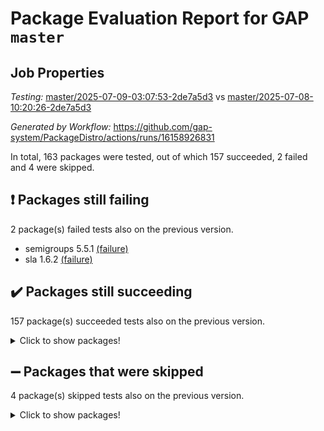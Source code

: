 # Package Evaluation Report for GAP `master`

## Job Properties

*Testing:* [master/2025-07-09-03:07:53-2de7a5d3](https://github.com/gap-system/PackageDistro/blob/data/reports/master/2025-07-09-03:07:53-2de7a5d3) vs [master/2025-07-08-10:20:26-2de7a5d3](https://github.com/gap-system/PackageDistro/blob/data/reports/master/2025-07-08-10:20:26-2de7a5d3)

*Generated by Workflow:* https://github.com/gap-system/PackageDistro/actions/runs/16158926831

In total, 163 packages were tested, out of which 157 succeeded, 2 failed and 4 were skipped.

## :exclamation: Packages still failing

2 package(s) failed tests also on the previous version.
- semigroups 5.5.1 [(failure)](https://github.com/gap-system/PackageDistro/actions/runs/16158926831/job/45607021712)
- sla 1.6.2 [(failure)](https://github.com/gap-system/PackageDistro/actions/runs/16158926831/job/45607021719)

## :heavy_check_mark: Packages still succeeding

157 package(s) succeeded tests also on the previous version.
<details><summary>Click to show packages!</summary>

- 4ti2interface 2024.11-01 [(success)](https://github.com/gap-system/PackageDistro/actions/runs/16158926831/job/45607021397)
- ace 5.7.0 [(success)](https://github.com/gap-system/PackageDistro/actions/runs/16158926831/job/45607021388)
- aclib 1.3.2 [(success)](https://github.com/gap-system/PackageDistro/actions/runs/16158926831/job/45607021405)
- agt 0.3.1 [(success)](https://github.com/gap-system/PackageDistro/actions/runs/16158926831/job/45607021400)
- alco 1.1.1 [(success)](https://github.com/gap-system/PackageDistro/actions/runs/16158926831/job/45607021407)
- alnuth 3.2.1 [(success)](https://github.com/gap-system/PackageDistro/actions/runs/16158926831/job/45607021392)
- anupq 3.3.1 [(success)](https://github.com/gap-system/PackageDistro/actions/runs/16158926831/job/45607021398)
- atlasrep 2.1.9 [(success)](https://github.com/gap-system/PackageDistro/actions/runs/16158926831/job/45607021396)
- autodoc 2025.05.09 [(success)](https://github.com/gap-system/PackageDistro/actions/runs/16158926831/job/45607021403)
- automata 1.16 [(success)](https://github.com/gap-system/PackageDistro/actions/runs/16158926831/job/45607021417)
- automgrp 1.3.3 [(success)](https://github.com/gap-system/PackageDistro/actions/runs/16158926831/job/45607021411)
- autpgrp 1.11.1 [(success)](https://github.com/gap-system/PackageDistro/actions/runs/16158926831/job/45607021419)
- cap 2025.07-02 [(success)](https://github.com/gap-system/PackageDistro/actions/runs/16158926831/job/45607021415)
- caratinterface 2.3.7 [(success)](https://github.com/gap-system/PackageDistro/actions/runs/16158926831/job/45607021486)
- cddinterface 2025.06.24 [(success)](https://github.com/gap-system/PackageDistro/actions/runs/16158926831/job/45607021433)
- circle 1.6.6 [(success)](https://github.com/gap-system/PackageDistro/actions/runs/16158926831/job/45607021420)
- classicpres 1.22 [(success)](https://github.com/gap-system/PackageDistro/actions/runs/16158926831/job/45607021465)
- cohomolo 1.6.11 [(success)](https://github.com/gap-system/PackageDistro/actions/runs/16158926831/job/45607021430)
- congruence 1.2.7 [(success)](https://github.com/gap-system/PackageDistro/actions/runs/16158926831/job/45607021429)
- corefreesub 0.6 [(success)](https://github.com/gap-system/PackageDistro/actions/runs/16158926831/job/45607021437)
- corelg 1.57 [(success)](https://github.com/gap-system/PackageDistro/actions/runs/16158926831/job/45607021439)
- crime 1.6 [(success)](https://github.com/gap-system/PackageDistro/actions/runs/16158926831/job/45607021442)
- crisp 1.4.6 [(success)](https://github.com/gap-system/PackageDistro/actions/runs/16158926831/job/45607021479)
- crypting 0.10.6 [(success)](https://github.com/gap-system/PackageDistro/actions/runs/16158926831/job/45607021454)
- cryst 4.1.27 [(success)](https://github.com/gap-system/PackageDistro/actions/runs/16158926831/job/45607021460)
- crystcat 1.1.10 [(success)](https://github.com/gap-system/PackageDistro/actions/runs/16158926831/job/45607021451)
- ctbllib 1.3.11 [(success)](https://github.com/gap-system/PackageDistro/actions/runs/16158926831/job/45607021467)
- cubefree 1.20 [(success)](https://github.com/gap-system/PackageDistro/actions/runs/16158926831/job/45607021453)
- curlinterface 2.4.2 [(success)](https://github.com/gap-system/PackageDistro/actions/runs/16158926831/job/45607021472)
- cvec 2.8.4 [(success)](https://github.com/gap-system/PackageDistro/actions/runs/16158926831/job/45607021480)
- datastructures 0.3.3 [(success)](https://github.com/gap-system/PackageDistro/actions/runs/16158926831/job/45607021526)
- deepthought 1.0.9 [(success)](https://github.com/gap-system/PackageDistro/actions/runs/16158926831/job/45607021518)
- design 1.8.2 [(success)](https://github.com/gap-system/PackageDistro/actions/runs/16158926831/job/45607021503)
- difsets 2.3.1 [(success)](https://github.com/gap-system/PackageDistro/actions/runs/16158926831/job/45607021514)
- digraphs 1.10.0 [(success)](https://github.com/gap-system/PackageDistro/actions/runs/16158926831/job/45607021523)
- edim 1.3.8 [(success)](https://github.com/gap-system/PackageDistro/actions/runs/16158926831/job/45607021520)
- example 4.4.1 [(success)](https://github.com/gap-system/PackageDistro/actions/runs/16158926831/job/45607021524)
- examplesforhomalg 2023.10-01 [(success)](https://github.com/gap-system/PackageDistro/actions/runs/16158926831/job/45607021502)
- factint 1.6.3 [(success)](https://github.com/gap-system/PackageDistro/actions/runs/16158926831/job/45607021507)
- ferret 1.0.14 [(success)](https://github.com/gap-system/PackageDistro/actions/runs/16158926831/job/45607021530)
- fga 1.5.0 [(success)](https://github.com/gap-system/PackageDistro/actions/runs/16158926831/job/45607021519)
- fining 1.5.6 [(success)](https://github.com/gap-system/PackageDistro/actions/runs/16158926831/job/45607021515)
- float 1.0.7 [(success)](https://github.com/gap-system/PackageDistro/actions/runs/16158926831/job/45607021511)
- format 1.4.4 [(success)](https://github.com/gap-system/PackageDistro/actions/runs/16158926831/job/45607021536)
- forms 1.2.13 [(success)](https://github.com/gap-system/PackageDistro/actions/runs/16158926831/job/45607021525)
- fplsa 1.2.6 [(success)](https://github.com/gap-system/PackageDistro/actions/runs/16158926831/job/45607021516)
- fr 2.4.13 [(success)](https://github.com/gap-system/PackageDistro/actions/runs/16158926831/job/45607021517)
- francy 2.0.3 [(success)](https://github.com/gap-system/PackageDistro/actions/runs/16158926831/job/45607021528)
- fwtree 1.3 [(success)](https://github.com/gap-system/PackageDistro/actions/runs/16158926831/job/45607021531)
- gapdoc 1.6.7 [(success)](https://github.com/gap-system/PackageDistro/actions/runs/16158926831/job/45607021533)
- gauss 2024.11-01 [(success)](https://github.com/gap-system/PackageDistro/actions/runs/16158926831/job/45607021547)
- gaussforhomalg 2024.08-01 [(success)](https://github.com/gap-system/PackageDistro/actions/runs/16158926831/job/45607021529)
- gbnp 1.1.0 [(success)](https://github.com/gap-system/PackageDistro/actions/runs/16158926831/job/45607021553)
- generalizedmorphismsforcap 2025.07-01 [(success)](https://github.com/gap-system/PackageDistro/actions/runs/16158926831/job/45607021538)
- genss 1.6.9 [(success)](https://github.com/gap-system/PackageDistro/actions/runs/16158926831/job/45607021558)
- gradedmodules 2024.12-01 [(success)](https://github.com/gap-system/PackageDistro/actions/runs/16158926831/job/45607021552)
- gradedringforhomalg 2024.07-01 [(success)](https://github.com/gap-system/PackageDistro/actions/runs/16158926831/job/45607021549)
- grape 4.9.2 [(success)](https://github.com/gap-system/PackageDistro/actions/runs/16158926831/job/45607021545)
- groupoids 1.76 [(success)](https://github.com/gap-system/PackageDistro/actions/runs/16158926831/job/45607021556)
- grpconst 2.6.5 [(success)](https://github.com/gap-system/PackageDistro/actions/runs/16158926831/job/45607021551)
- guarana 0.96.3 [(success)](https://github.com/gap-system/PackageDistro/actions/runs/16158926831/job/45607021573)
- guava 3.20 [(success)](https://github.com/gap-system/PackageDistro/actions/runs/16158926831/job/45607021571)
- hap 1.66 [(success)](https://github.com/gap-system/PackageDistro/actions/runs/16158926831/job/45607021580)
- hapcryst 0.1.15 [(success)](https://github.com/gap-system/PackageDistro/actions/runs/16158926831/job/45607021568)
- hecke 1.5.4 [(success)](https://github.com/gap-system/PackageDistro/actions/runs/16158926831/job/45607021569)
- help 4.0 [(success)](https://github.com/gap-system/PackageDistro/actions/runs/16158926831/job/45607021570)
- homalg 2024.01-01 [(success)](https://github.com/gap-system/PackageDistro/actions/runs/16158926831/job/45607021583)
- homalgtocas 2023.11-01 [(success)](https://github.com/gap-system/PackageDistro/actions/runs/16158926831/job/45607021565)
- ibnp 0.15 [(success)](https://github.com/gap-system/PackageDistro/actions/runs/16158926831/job/45607021577)
- idrel 2.48 [(success)](https://github.com/gap-system/PackageDistro/actions/runs/16158926831/job/45607021582)
- images 1.3.3 [(success)](https://github.com/gap-system/PackageDistro/actions/runs/16158926831/job/45607021587)
- intpic 0.4.0 [(success)](https://github.com/gap-system/PackageDistro/actions/runs/16158926831/job/45607021585)
- io 4.9.3 [(success)](https://github.com/gap-system/PackageDistro/actions/runs/16158926831/job/45607021600)
- io_forhomalg 2023.02-04 [(success)](https://github.com/gap-system/PackageDistro/actions/runs/16158926831/job/45607021603)
- irredsol 1.4.4 [(success)](https://github.com/gap-system/PackageDistro/actions/runs/16158926831/job/45607021613)
- json 2.2.3 [(success)](https://github.com/gap-system/PackageDistro/actions/runs/16158926831/job/45607021601)
- jupyterkernel 1.5.1 [(success)](https://github.com/gap-system/PackageDistro/actions/runs/16158926831/job/45607021632)
- jupyterviz 1.5.6 [(success)](https://github.com/gap-system/PackageDistro/actions/runs/16158926831/job/45607021618)
- kan 1.37 [(success)](https://github.com/gap-system/PackageDistro/actions/runs/16158926831/job/45607021615)
- kbmag 1.5.11 [(success)](https://github.com/gap-system/PackageDistro/actions/runs/16158926831/job/45607021595)
- laguna 3.9.7 [(success)](https://github.com/gap-system/PackageDistro/actions/runs/16158926831/job/45607021610)
- liealgdb 2.2.1 [(success)](https://github.com/gap-system/PackageDistro/actions/runs/16158926831/job/45607021616)
- liepring 2.9.1 [(success)](https://github.com/gap-system/PackageDistro/actions/runs/16158926831/job/45607021635)
- liering 2.4.2 [(success)](https://github.com/gap-system/PackageDistro/actions/runs/16158926831/job/45607021612)
- linearalgebraforcap 2025.07-01 [(success)](https://github.com/gap-system/PackageDistro/actions/runs/16158926831/job/45607021614)
- lins 0.9 [(success)](https://github.com/gap-system/PackageDistro/actions/runs/16158926831/job/45607021625)
- localizeringforhomalg 2023.10-01 [(success)](https://github.com/gap-system/PackageDistro/actions/runs/16158926831/job/45607021637)
- loops 3.4.4 [(success)](https://github.com/gap-system/PackageDistro/actions/runs/16158926831/job/45607021629)
- lpres 1.1.1 [(success)](https://github.com/gap-system/PackageDistro/actions/runs/16158926831/job/45607021638)
- majoranaalgebras 1.5.2 [(success)](https://github.com/gap-system/PackageDistro/actions/runs/16158926831/job/45607021627)
- mapclass 1.4.6 [(success)](https://github.com/gap-system/PackageDistro/actions/runs/16158926831/job/45607021631)
- matgrp 0.71 [(success)](https://github.com/gap-system/PackageDistro/actions/runs/16158926831/job/45607021630)
- matricesforhomalg 2024.11-02 [(success)](https://github.com/gap-system/PackageDistro/actions/runs/16158926831/job/45607021636)
- modisom 3.0.0 [(success)](https://github.com/gap-system/PackageDistro/actions/runs/16158926831/job/45607021643)
- modulepresentationsforcap 2025.06-02 [(success)](https://github.com/gap-system/PackageDistro/actions/runs/16158926831/job/45607021634)
- modules 2024.12-01 [(success)](https://github.com/gap-system/PackageDistro/actions/runs/16158926831/job/45607021645)
- monoidalcategories 2025.03-02 [(success)](https://github.com/gap-system/PackageDistro/actions/runs/16158926831/job/45607021653)
- nconvex 2024.12-01 [(success)](https://github.com/gap-system/PackageDistro/actions/runs/16158926831/job/45607021658)
- nilmat 1.4.2 [(success)](https://github.com/gap-system/PackageDistro/actions/runs/16158926831/job/45607021675)
- nock 1.5 [(success)](https://github.com/gap-system/PackageDistro/actions/runs/16158926831/job/45607021676)
- normalizinterface 1.4.1 [(success)](https://github.com/gap-system/PackageDistro/actions/runs/16158926831/job/45607021667)
- nq 2.5.11 [(success)](https://github.com/gap-system/PackageDistro/actions/runs/16158926831/job/45607021662)
- numericalsgps 1.4.0 [(success)](https://github.com/gap-system/PackageDistro/actions/runs/16158926831/job/45607021664)
- openmath 11.5.3 [(success)](https://github.com/gap-system/PackageDistro/actions/runs/16158926831/job/45607021669)
- orb 5.0.1 [(success)](https://github.com/gap-system/PackageDistro/actions/runs/16158926831/job/45607021680)
- packagemanager 1.6.3 [(success)](https://github.com/gap-system/PackageDistro/actions/runs/16158926831/job/45607021673)
- patternclass 2.4.5 [(success)](https://github.com/gap-system/PackageDistro/actions/runs/16158926831/job/45607021677)
- permut 2.0.5 [(success)](https://github.com/gap-system/PackageDistro/actions/runs/16158926831/job/45607021690)
- polenta 1.3.11 [(success)](https://github.com/gap-system/PackageDistro/actions/runs/16158926831/job/45607021694)
- polymaking 0.8.7 [(success)](https://github.com/gap-system/PackageDistro/actions/runs/16158926831/job/45607021688)
- primgrp 3.4.4 [(success)](https://github.com/gap-system/PackageDistro/actions/runs/16158926831/job/45607021683)
- profiling 2.6.2 [(success)](https://github.com/gap-system/PackageDistro/actions/runs/16158926831/job/45607021684)
- qdistrnd 0.9.5 [(success)](https://github.com/gap-system/PackageDistro/actions/runs/16158926831/job/45607021679)
- qpa 1.35 [(success)](https://github.com/gap-system/PackageDistro/actions/runs/16158926831/job/45607021685)
- quagroup 1.8.4 [(success)](https://github.com/gap-system/PackageDistro/actions/runs/16158926831/job/45607021693)
- radiroot 2.9 [(success)](https://github.com/gap-system/PackageDistro/actions/runs/16158926831/job/45607021699)
- rcwa 4.7.1 [(success)](https://github.com/gap-system/PackageDistro/actions/runs/16158926831/job/45607021695)
- rds 1.8 [(success)](https://github.com/gap-system/PackageDistro/actions/runs/16158926831/job/45607021702)
- recog 1.4.4 [(success)](https://github.com/gap-system/PackageDistro/actions/runs/16158926831/job/45607021708)
- repndecomp 1.3.0 [(success)](https://github.com/gap-system/PackageDistro/actions/runs/16158926831/job/45607021697)
- repsn 3.1.2 [(success)](https://github.com/gap-system/PackageDistro/actions/runs/16158926831/job/45607021706)
- resclasses 4.7.3 [(success)](https://github.com/gap-system/PackageDistro/actions/runs/16158926831/job/45607021698)
- ringsforhomalg 2024.11-02 [(success)](https://github.com/gap-system/PackageDistro/actions/runs/16158926831/job/45607021700)
- sco 2023.08-01 [(success)](https://github.com/gap-system/PackageDistro/actions/runs/16158926831/job/45607021703)
- scscp 2.4.3 [(success)](https://github.com/gap-system/PackageDistro/actions/runs/16158926831/job/45607021701)
- sglppow 2.4 [(success)](https://github.com/gap-system/PackageDistro/actions/runs/16158926831/job/45607021723)
- sgpviz 0.999.6 [(success)](https://github.com/gap-system/PackageDistro/actions/runs/16158926831/job/45607021715)
- simpcomp 2.1.14 [(success)](https://github.com/gap-system/PackageDistro/actions/runs/16158926831/job/45607021717)
- singular 2024.06.03 [(success)](https://github.com/gap-system/PackageDistro/actions/runs/16158926831/job/45607021727)
- sl2reps 1.1 [(success)](https://github.com/gap-system/PackageDistro/actions/runs/16158926831/job/45607021720)
- smallantimagmas 0.4.1 [(success)](https://github.com/gap-system/PackageDistro/actions/runs/16158926831/job/45607021721)
- smallgrp 1.5.4 [(success)](https://github.com/gap-system/PackageDistro/actions/runs/16158926831/job/45607021740)
- smallsemi 0.7.2 [(success)](https://github.com/gap-system/PackageDistro/actions/runs/16158926831/job/45607021728)
- sonata 2.9.6 [(success)](https://github.com/gap-system/PackageDistro/actions/runs/16158926831/job/45607021724)
- sophus 1.27 [(success)](https://github.com/gap-system/PackageDistro/actions/runs/16158926831/job/45607021729)
- sotgrps 1.3 [(success)](https://github.com/gap-system/PackageDistro/actions/runs/16158926831/job/45607021730)
- spinsym 1.5.2 [(success)](https://github.com/gap-system/PackageDistro/actions/runs/16158926831/job/45607021744)
- standardff 1.0 [(success)](https://github.com/gap-system/PackageDistro/actions/runs/16158926831/job/45607021734)
- symbcompcc 1.3.2 [(success)](https://github.com/gap-system/PackageDistro/actions/runs/16158926831/job/45607021735)
- thelma 1.3 [(success)](https://github.com/gap-system/PackageDistro/actions/runs/16158926831/job/45607021739)
- tomlib 1.2.11 [(success)](https://github.com/gap-system/PackageDistro/actions/runs/16158926831/job/45607021755)
- toolsforhomalg 2025.05-01 [(success)](https://github.com/gap-system/PackageDistro/actions/runs/16158926831/job/45607021743)
- toric 1.9.6 [(success)](https://github.com/gap-system/PackageDistro/actions/runs/16158926831/job/45607021737)
- transgrp 3.6.5 [(success)](https://github.com/gap-system/PackageDistro/actions/runs/16158926831/job/45607021745)
- typeset 1.2.3 [(success)](https://github.com/gap-system/PackageDistro/actions/runs/16158926831/job/45607021741)
- ugaly 4.1.3 [(success)](https://github.com/gap-system/PackageDistro/actions/runs/16158926831/job/45607021752)
- unipot 1.6 [(success)](https://github.com/gap-system/PackageDistro/actions/runs/16158926831/job/45607021747)
- unitlib 5.0.0 [(success)](https://github.com/gap-system/PackageDistro/actions/runs/16158926831/job/45607021754)
- utils 0.89 [(success)](https://github.com/gap-system/PackageDistro/actions/runs/16158926831/job/45607021757)
- uuid 0.7 [(success)](https://github.com/gap-system/PackageDistro/actions/runs/16158926831/job/45607021758)
- walrus 0.9991 [(success)](https://github.com/gap-system/PackageDistro/actions/runs/16158926831/job/45607021759)
- wedderga 4.11.1 [(success)](https://github.com/gap-system/PackageDistro/actions/runs/16158926831/job/45607021760)
- wpe 0.8 [(success)](https://github.com/gap-system/PackageDistro/actions/runs/16158926831/job/45607021756)
- xmod 2.94 [(success)](https://github.com/gap-system/PackageDistro/actions/runs/16158926831/job/45607021761)
- xmodalg 1.32 [(success)](https://github.com/gap-system/PackageDistro/actions/runs/16158926831/job/45607021767)
- yangbaxter 0.10.6 [(success)](https://github.com/gap-system/PackageDistro/actions/runs/16158926831/job/45607021770)
- zeromqinterface 0.17 [(success)](https://github.com/gap-system/PackageDistro/actions/runs/16158926831/job/45607021774)
</details>

## :heavy_minus_sign: Packages that were skipped

4 package(s) skipped tests also on the previous version.
<details><summary>Click to show packages!</summary>

- browse 1.8.21 [(skipped)](https://github.com/gap-system/PackageDistro/actions/runs/16158926831/job/45606714344)
- itc 1.5.1 [(skipped)](https://github.com/gap-system/PackageDistro/actions/runs/16158926831/job/45606714344)
- polycyclic 2.16 [(skipped)](https://github.com/gap-system/PackageDistro/actions/runs/16158926831/job/45606714344)
- xgap 4.32 [(skipped)](https://github.com/gap-system/PackageDistro/actions/runs/16158926831/job/45606714344)
</details>

